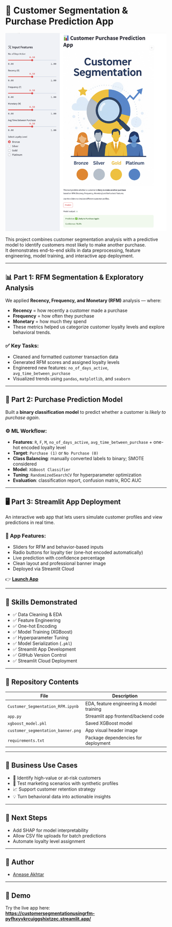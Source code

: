 # 🧠 Customer Segmentation & Purchase Prediction App

![App Screenshot](Stream_Lit_App.png)

This project combines customer segmentation analysis with a predictive model to identify customers most likely to make another purchase.  
It demonstrates end-to-end skills in data preprocessing, feature engineering, model training, and interactive app deployment.

---

## 📊 Part 1: RFM Segmentation & Exploratory Analysis

We applied **Recency, Frequency, and Monetary (RFM)** analysis — where:  
- **Recency** = how recently a customer made a purchase  
- **Frequency** = how often they purchase  
- **Monetary** = how much they spend  
- These metrics helped us categorize customer loyalty levels and explore behavioral trends.

### ✅ Key Tasks:
- Cleaned and formatted customer transaction data  
- Generated RFM scores and assigned loyalty levels  
- Engineered new features: `no_of_days_active`, `avg_time_between_purchase`  
- Visualized trends using `pandas`, `matplotlib`, and `seaborn`

---

## 🤖 Part 2: Purchase Prediction Model

Built a **binary classification model** to predict whether a customer is *likely to purchase again*.

### ⚙️ ML Workflow:
- **Features**: `R`, `F`, `M`, `no_of_days_active`, `avg_time_between_purchase` + one-hot encoded loyalty level  
- **Target**: `Purchase (1)` or `No Purchase (0)`  
- **Class Balancing**: manually converted labels to binary; SMOTE considered  
- **Model**: `XGBoost Classifier`  
- **Tuning**: `RandomizedSearchCV` for hyperparameter optimization  
- **Evaluation**: classification report, confusion matrix, ROC AUC

---

## 🖥️ Part 3: Streamlit App Deployment

An interactive web app that lets users simulate customer profiles and view predictions in real time.

### 🎨 App Features:
- Sliders for RFM and behavior-based inputs  
- Radio buttons for loyalty tier (one-hot encoded automatically)  
- Live prediction with confidence percentage  
- Clean layout and professional banner image  
- Deployed via Streamlit Cloud

👉 **[Launch App](https://customersegmentationusingrfm-pyfhxyvkrcuiggshixtzec.streamlit.app/)**

---

## 🧠 Skills Demonstrated

- ✅ Data Cleaning & EDA  
- ✅ Feature Engineering  
- ✅ One-hot Encoding  
- ✅ Model Training (XGBoost)  
- ✅ Hyperparameter Tuning  
- ✅ Model Serialization (`.pkl`)  
- ✅ Streamlit App Development  
- ✅ GitHub Version Control  
- ✅ Streamlit Cloud Deployment

---

## 📁 Repository Contents

| File                          | Description                                   |
|-------------------------------|-----------------------------------------------|
| `Customer_Segmentation_RFM.ipynb` | EDA, feature engineering & model training |
| `app.py`                      | Streamlit app frontend/backend code           |
| `xgboost_model.pkl`           | Saved XGBoost model                           |
| `customer_segmentation_banner.png` | App visual header image                |
| `requirements.txt`            | Package dependencies for deployment           |

---

## 💼 Business Use Cases

- 🎯 Identify high-value or at-risk customers  
- 🔁 Test marketing scenarios with synthetic profiles  
- 📈 Support customer retention strategy  
- 💡 Turn behavioral data into actionable insights

---

## 🔮 Next Steps

- Add SHAP for model interpretability  
- Allow CSV file uploads for batch predictions  
- Automate loyalty level assignment

---

## 👤 Author

- [Anease Akhtar](https://github.com/akhtaranease)

---

## 🚀 Demo

Try the live app here:  
**https://customersegmentationusingrfm-pyfhxyvkrcuiggshixtzec.streamlit.app/**
